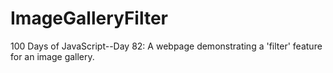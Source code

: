 # ImageGalleryFilter
100 Days of JavaScript--Day 82: A webpage demonstrating a 'filter' feature for an image gallery.
